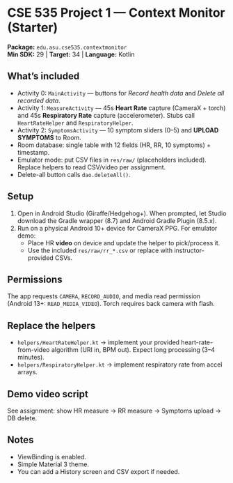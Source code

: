 # CSE 535 Project 1 — Context Monitor (Starter)

**Package:** `edu.asu.cse535.contextmonitor`  
**Min SDK:** 29 | **Target:** 34 | **Language:** Kotlin

## What’s included
- Activity 0: `MainActivity` — buttons for *Record health data* and *Delete all recorded data*.
- Activity 1: `MeasureActivity` — 45s **Heart Rate** capture (CameraX + torch) and 45s **Respiratory Rate** capture (accelerometer). Stubs call `HeartRateHelper` and `RespiratoryHelper`.
- Activity 2: `SymptomsActivity` — 10 symptom sliders (0–5) and **UPLOAD SYMPTOMS** to Room.
- Room database: single table with 12 fields (HR, RR, 10 symptoms) + timestamp.
- Emulator mode: put CSV files in `res/raw/` (placeholders included). Replace helpers to read CSV/video per assignment.
- Delete-all button calls `dao.deleteAll()`.

## Setup
1. Open in Android Studio (Giraffe/Hedgehog+). When prompted, let Studio download the Gradle wrapper (8.7) and Android Gradle Plugin (8.5.x).
2. Run on a physical Android 10+ device for CameraX PPG. For emulator demo:
   - Place HR **video** on device and update the helper to pick/process it.
   - Use the included `res/raw/rr_*.csv` or replace with instructor-provided CSVs.

## Permissions
The app requests `CAMERA`, `RECORD_AUDIO`, and media read permission (Android 13+: `READ_MEDIA_VIDEO`). Torch requires back camera with flash.

## Replace the helpers
- `helpers/HeartRateHelper.kt` → implement your provided heart-rate-from-video algorithm (URI in, BPM out). Expect long processing (3–4 minutes).
- `helpers/RespiratoryHelper.kt` → implement respiratory rate from accel arrays.

## Demo video script
See assignment: show HR measure → RR measure → Symptoms upload → DB delete.

## Notes
- ViewBinding is enabled.
- Simple Material 3 theme.
- You can add a History screen and CSV export if needed.
